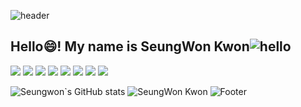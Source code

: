 ![header](https://capsule-render.vercel.app/api?type=waving&color=FF3399&height=200&section=header&text=&fontSize=30)

## Hello😄! My name is SeungWon Kwon![hello](https://user-images.githubusercontent.com/35549653/89557319-91e4e500-d84d-11ea-9566-47a14f57b06c.gif)

<img src="https://img.shields.io/badge/Java-007396?style=flat-square&logo=Java&logoColor=black"/>  <img src="https://img.shields.io/badge/spring-6DB33F?style=flat-square&logo=spring&logoColor=green"/> <img src="https://img.shields.io/badge/MariaDB-003545?style=flat-square&logo=mariaDB&logoColor=blue"/> <img src="https://img.shields.io/badge/JavaScript-F7DF1E?style=flat-square&logo=JavaScript&logoColor=black"/> <img src="https://img.shields.io/badge/Vue.js-4FC08D?style=flat-square&logo=Vue.js&logoColor=green"/> <img src="https://img.shields.io/badge/linux-FCC624?style=flat-square&logo=linux&logoColor=black"/> <img src="https://img.shields.io/badge/html5-E34F26?style=flat-square&logo=html5&logoColor=white"/> <img src="https://img.shields.io/badge/IntelliJIDEA-000000?style=flat-square&logo=IntelliJIDEA&logoColor=pink"/>

![Seungwon`s GitHub stats](https://github-readme-stats.vercel.app/api?username=seungwon&show_icons=true&theme=radical) ![SeungWon Kwon](https://github-readme-stats.vercel.app/api/top-langs/?username=KwonSeungwon&layout=compact&theme=dracula)
![Footer](https://capsule-render.vercel.app/api?type=waving&color=FF3399&height=200&section=footer)
